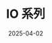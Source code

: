 ﻿---
title: "IO 系列"
description: "IO效率优化系列"
date: 2025-04-02
weight: 10
slug: "io-series"
categories:
    - 后端开发
tags:
    - IO
---